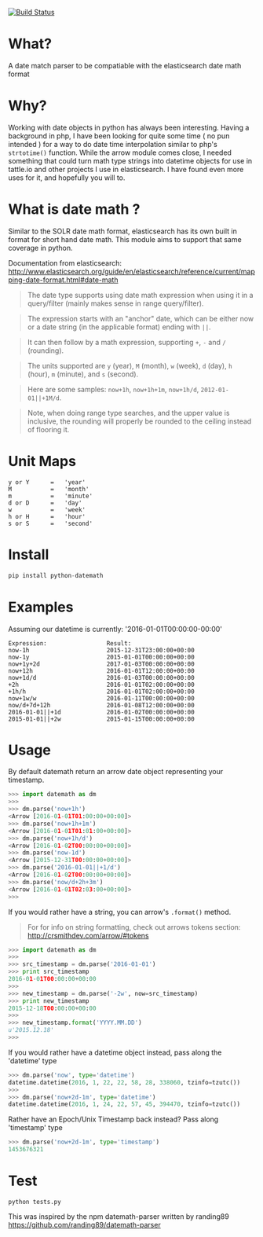 [![Build Status](https://travis-ci.org/nickmaccarthy/python-datemath.svg?branch=master)](https://travis-ci.org/nickmaccarthy/python-datemath.svg?branch=master)


# What?
A date match parser to be compatiable with the elasticsearch date math format

# Why?
Working with date objects in python has always been interesting.  Having a background in php, I have been looking for quite some time ( no pun intended ) for a way to do date time interpolation similar to php's ```strtotime()``` function.  While the arrow module comes close, I needed something that could turn math type strings into datetime objects for use in tattle.io and other projects I use in elasticsearch.  I have found even more uses for it, and hopefully you will to.

# What is date math ?
Similar to the SOLR date math format, elasticsearch has its own built in format for short hand date math.  This module aims to support that same coverage in python.

Documentation from elasticsearch:
http://www.elasticsearch.org/guide/en/elasticsearch/reference/current/mapping-date-format.html#date-math

> The date type supports using date math expression when using it in a query/filter (mainly makes sense in range query/filter).

> The expression starts with an "anchor" date, which can be either now or a date string (in the applicable format) ending with `||`.

> It can then follow by a math expression, supporting `+`, `-` and `/` (rounding).

> The units supported are `y` (year), `M` (month), `w` (week), `d` (day), `h` (hour), `m` (minute), and `s` (second).

> Here are some samples: `now+1h`, `now+1h+1m`, `now+1h/d`, `2012-01-01||+1M/d`.

> Note, when doing range type searches, and the upper value is inclusive, the rounding will properly be rounded to the ceiling instead of flooring it.

# Unit Maps
```
y or Y      =   'year'
M           =   'month'
m           =   'minute'
d or D      =   'day'
w           =   'week'
h or H      =   'hour'
s or S      =   'second'
```

# Install
```python
pip install python-datemath
```
# Examples
Assuming our datetime is currently: '2016-01-01T00:00:00-00:00'
```
Expression:                 Result:
now-1h                      2015-12-31T23:00:00+00:00
now-1y                      2015-01-01T00:00:00+00:00
now+1y+2d                   2017-01-03T00:00:00+00:00
now+12h                     2016-01-01T12:00:00+00:00
now+1d/d                    2016-01-03T00:00:00+00:00
+2h                         2016-01-01T02:00:00+00:00
+1h/h                       2016-01-01T02:00:00+00:00
now+1w/w                    2016-01-11T00:00:00+00:00
now/d+7d+12h                2016-01-08T12:00:00+00:00
2016-01-01||+1d             2016-01-02T00:00:00+00:00
2015-01-01||+2w             2015-01-15T00:00:00+00:00
```

# Usage
By default datemath return an arrow date object representing your timestamp.  

```python
>>> import datemath as dm
>>>
>>> dm.parse('now+1h')
<Arrow [2016-01-01T01:00:00+00:00]>
>>> dm.parse('now+1h+1m')
<Arrow [2016-01-01T01:01:00+00:00]>
>>> dm.parse('now+1h/d')
<Arrow [2016-01-02T00:00:00+00:00]>
>>> dm.parse('now-1d')
<Arrow [2015-12-31T00:00:00+00:00]>
>>> dm.parse('2016-01-01||+1/d')
<Arrow [2016-01-02T00:00:00+00:00]>
>>> dm.parse('now/d+2h+3m')
<Arrow [2016-01-01T02:03:00+00:00]>
>>>
```
If you would rather have a string, you can arrow's ```.format()``` method.
> For for info on string formatting, check out arrows tokens section: http://crsmithdev.com/arrow/#tokens
```python
>>> import datemath as dm
>>>
>>> src_timestamp = dm.parse('2016-01-01')
>>> print src_timestamp
2016-01-01T00:00:00+00:00
>>>
>>> new_timestamp = dm.parse('-2w', now=src_timestamp)
>>> print new_timestamp
2015-12-18T00:00:00+00:00
>>>
>>> new_timestamp.format('YYYY.MM.DD')
u'2015.12.18'
>>>
```

If you would rather have a datetime object instead, pass along the 'datetime' type
```python
>>> dm.parse('now', type='datetime')
datetime.datetime(2016, 1, 22, 22, 58, 28, 338060, tzinfo=tzutc())
>>>
>>> dm.parse('now+2d-1m', type='datetime')
datetime.datetime(2016, 1, 24, 22, 57, 45, 394470, tzinfo=tzutc())
```
Rather have an Epoch/Unix Timestamp back instead? Pass along 'timestamp' type
```python
>>> dm.parse('now+2d-1m', type='timestamp')
1453676321
```

# Test
```python tests.py```


This was inspired by the npm datemath-parser written by randing89
https://github.com/randing89/datemath-parser
